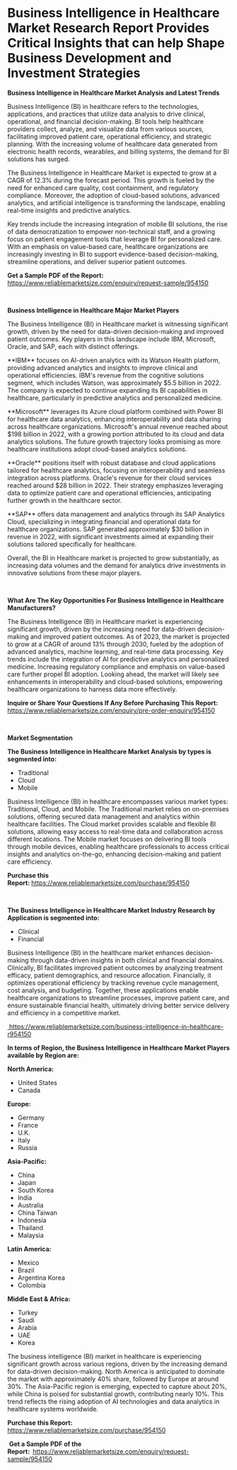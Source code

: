<p><h1>Business Intelligence in Healthcare Market Research Report Provides Critical Insights that can help Shape Business Development and Investment Strategies</h1></p><p><strong>Business Intelligence in Healthcare Market Analysis and Latest Trends</strong></p>
<p><p>Business Intelligence (BI) in healthcare refers to the technologies, applications, and practices that utilize data analysis to drive clinical, operational, and financial decision-making. BI tools help healthcare providers collect, analyze, and visualize data from various sources, facilitating improved patient care, operational efficiency, and strategic planning. With the increasing volume of healthcare data generated from electronic health records, wearables, and billing systems, the demand for BI solutions has surged.</p><p>The Business Intelligence in Healthcare Market is expected to grow at a CAGR of 12.3% during the forecast period. This growth is fueled by the need for enhanced care quality, cost containment, and regulatory compliance. Moreover, the adoption of cloud-based solutions, advanced analytics, and artificial intelligence is transforming the landscape, enabling real-time insights and predictive analytics. </p><p>Key trends include the increasing integration of mobile BI solutions, the rise of data democratization to empower non-technical staff, and a growing focus on patient engagement tools that leverage BI for personalized care. With an emphasis on value-based care, healthcare organizations are increasingly investing in BI to support evidence-based decision-making, streamline operations, and deliver superior patient outcomes.</p></p>
<p><strong>Get a Sample PDF of the Report:&nbsp;</strong> <a href="https://www.reliablemarketsize.com/enquiry/request-sample/954150?utm_campaign=2442&utm_medium=2&utm_source=Github&utm_content=ia&utm_term=18042025&utm_id=business-intelligence-in-healthcare">https://www.reliablemarketsize.com/enquiry/request-sample/954150</a></p>
<p>&nbsp;</p>
<p><strong>Business Intelligence in Healthcare Major Market Players</strong></p>
<p><p>The Business Intelligence (BI) in Healthcare market is witnessing significant growth, driven by the need for data-driven decision-making and improved patient outcomes. Key players in this landscape include IBM, Microsoft, Oracle, and SAP, each with distinct offerings.</p><p>**IBM** focuses on AI-driven analytics with its Watson Health platform, providing advanced analytics and insights to improve clinical and operational efficiencies. IBM's revenue from the cognitive solutions segment, which includes Watson, was approximately $5.5 billion in 2022. The company is expected to continue expanding its BI capabilities in healthcare, particularly in predictive analytics and personalized medicine.</p><p>**Microsoft** leverages its Azure cloud platform combined with Power BI for healthcare data analytics, enhancing interoperability and data sharing across healthcare organizations. Microsoft's annual revenue reached about $198 billion in 2022, with a growing portion attributed to its cloud and data analytics solutions. The future growth trajectory looks promising as more healthcare institutions adopt cloud-based analytics solutions.</p><p>**Oracle** positions itself with robust database and cloud applications tailored for healthcare analytics, focusing on interoperability and seamless integration across platforms. Oracle's revenue for their cloud services reached around $28 billion in 2022. Their strategy emphasizes leveraging data to optimize patient care and operational efficiencies, anticipating further growth in the healthcare sector.</p><p>**SAP** offers data management and analytics through its SAP Analytics Cloud, specializing in integrating financial and operational data for healthcare organizations. SAP generated approximately $30 billion in revenue in 2022, with significant investments aimed at expanding their solutions tailored specifically for healthcare.</p><p>Overall, the BI in Healthcare market is projected to grow substantially, as increasing data volumes and the demand for analytics drive investments in innovative solutions from these major players.</p></p>
<p>&nbsp;</p>
<p><strong>What Are The Key Opportunities For Business Intelligence in Healthcare Manufacturers?</strong></p>
<p><p>The Business Intelligence (BI) in Healthcare market is experiencing significant growth, driven by the increasing need for data-driven decision-making and improved patient outcomes. As of 2023, the market is projected to grow at a CAGR of around 13% through 2030, fueled by the adoption of advanced analytics, machine learning, and real-time data processing. Key trends include the integration of AI for predictive analytics and personalized medicine. Increasing regulatory compliance and emphasis on value-based care further propel BI adoption. Looking ahead, the market will likely see enhancements in interoperability and cloud-based solutions, empowering healthcare organizations to harness data more effectively.</p></p>
<p><strong>Inquire or Share Your Questions If Any Before Purchasing This Report:</strong> <a href="https://www.reliablemarketsize.com/enquiry/pre-order-enquiry/954150?utm_campaign=2442&utm_medium=2&utm_source=Github&utm_content=ia&utm_term=18042025&utm_id=business-intelligence-in-healthcare">https://www.reliablemarketsize.com/enquiry/pre-order-enquiry/954150</a></p>
<p>&nbsp;</p>
<p><strong>Market Segmentation</strong></p>
<p><strong>The Business Intelligence in Healthcare Market Analysis by types is segmented into:</strong></p>
<p><ul><li>Traditional</li><li>Cloud</li><li>Mobile</li></ul></p>
<p><p>Business Intelligence (BI) in healthcare encompasses various market types: Traditional, Cloud, and Mobile. The Traditional market relies on on-premises solutions, offering secured data management and analytics within healthcare facilities. The Cloud market provides scalable and flexible BI solutions, allowing easy access to real-time data and collaboration across different locations. The Mobile market focuses on delivering BI tools through mobile devices, enabling healthcare professionals to access critical insights and analytics on-the-go, enhancing decision-making and patient care efficiency.</p></p>
<p><strong>Purchase this Report:&nbsp;</strong><a href="https://www.reliablemarketsize.com/purchase/954150?utm_campaign=2442&utm_medium=2&utm_source=Github&utm_content=ia&utm_term=18042025&utm_id=business-intelligence-in-healthcare">https://www.reliablemarketsize.com/purchase/954150</a></p>
<p>&nbsp;</p>
<p><strong>The Business Intelligence in Healthcare Market Industry Research by Application is segmented into:</strong></p>
<p><ul><li>Clinical</li><li>Financial</li></ul></p>
<p><p>Business Intelligence (BI) in the healthcare market enhances decision-making through data-driven insights in both clinical and financial domains. Clinically, BI facilitates improved patient outcomes by analyzing treatment efficacy, patient demographics, and resource allocation. Financially, it optimizes operational efficiency by tracking revenue cycle management, cost analysis, and budgeting. Together, these applications enable healthcare organizations to streamline processes, improve patient care, and ensure sustainable financial health, ultimately driving better service delivery and efficiency in a competitive market.</p></p>
<p><a href="https://www.reliablemarketsize.com/business-intelligence-in-healthcare-r954150?utm_campaign=2442&utm_medium=2&utm_source=Github&utm_content=ia&utm_term=18042025&utm_id=business-intelligence-in-healthcare">&nbsp;https://www.reliablemarketsize.com/business-intelligence-in-healthcare-r954150</a></p>
<p><strong>In terms of Region, the Business Intelligence in Healthcare Market Players available by Region are:</strong></p>
<p>
    <p> <strong> North America: </strong>
        <ul>
            <li>United States</li>
            <li>Canada</li>
        </ul>
        </p> 
    <p> <strong> Europe: </strong>
        <ul>
            <li>Germany</li>
            <li>France</li>
            <li>U.K.</li>
            <li>Italy</li>
            <li>Russia</li>
        </ul>
        </p> 
    <p> <strong> Asia-Pacific: </strong>
        <ul>
            <li>China</li>
            <li>Japan</li>
            <li>South Korea</li>
            <li>India</li>
            <li>Australia</li>
            <li>China Taiwan</li>
            <li>Indonesia</li>
            <li>Thailand</li>
            <li>Malaysia</li>
        </ul>
        </p> 
    <p> <strong> Latin America: </strong>
        <ul>
            <li>Mexico</li>
            <li>Brazil</li>
            <li>Argentina Korea</li>
            <li>Colombia</li>
        </ul>
        </p> 
    <p> <strong> Middle East & Africa: </strong>
        <ul>
            <li>Turkey</li>
            <li>Saudi</li>
            <li>Arabia</li>
            <li>UAE</li>
            <li>Korea</li>
        </ul>
    </p>
    </p>
<p><p>The business intelligence (BI) market in healthcare is experiencing significant growth across various regions, driven by the increasing demand for data-driven decision-making. North America is anticipated to dominate the market with approximately 40% share, followed by Europe at around 30%. The Asia-Pacific region is emerging, expected to capture about 20%, while China is poised for substantial growth, contributing nearly 10%. This trend reflects the rising adoption of AI technologies and data analytics in healthcare systems worldwide.</p></p>
<p><strong>Purchase this Report: </strong><a href="https://www.reliablemarketsize.com/purchase/954150?utm_campaign=2442&utm_medium=2&utm_source=Github&utm_content=ia&utm_term=18042025&utm_id=business-intelligence-in-healthcare">https://www.reliablemarketsize.com/purchase/954150</a></p>
<p>&nbsp;<strong>Get a Sample PDF of the Report:&nbsp;&nbsp;</strong><a href="https://www.reliablemarketsize.com/enquiry/request-sample/954150?utm_campaign=2442&utm_medium=2&utm_source=Github&utm_content=ia&utm_term=18042025&utm_id=business-intelligence-in-healthcare">https://www.reliablemarketsize.com/enquiry/request-sample/954150</a></p>
<p><strong></strong></p>
<p><p></p><p></p><p></p></p>